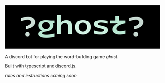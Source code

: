 ![](./documentation/ghost_t.png)


A discord bot for playing the word-building game _ghost_.

Built with typescript and discord.js.

_rules and instructions coming soon_

